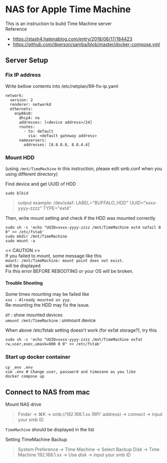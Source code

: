 # NAS for Apple Time Machine
This is an instruction to build Time Machine server  
Reference
 - https://stash4.hatenablog.com/entry/2018/06/17/184423
 - https://github.com/dperson/samba/blob/master/docker-compose.yml


## Server Setup

### Fix IP address

Write bellow contents into /etc/netplan/99-fix-ip.yaml  

```
network:
  version: 2
  renderer: networkd
  ethernets:
    enp86s0:
      dhcp4: no
      addresses: [<device address>/24]
      routes:
        - to: default
          via: <default gateway address>
      nameservers:
        addresses: [8.8.8.8, 8.8.4.4]
```

### Mount HDD

(using `/mnt/TimeMachine` in this instruction, please edit smb.conf when you using different directory)  

Find device and get UUID of HDD  
```
sudo blkid
```  
> output example:  /dev/sda1: LABEL="BUFFALO_HDD" UUID=“xxxx-yyyy-zzzz" TYPE="ext4"

Then, write mount setting and check if the HDD was mounted correctly  
```
sudo sh -c 'echo "UUID=xxxx-yyyy-zzzz /mnt/TimeMachine ext4 nofail 0 0" >> /etc/fstab'  
sudo mkdir /mnt/TimeMachine 
sudo mount -a
```

<< CAUTION >>  
If you failed to mount, some message like this  
`mount: /mnt/TimeMachine: mount point does not exist.`  
will be displayed.  
Fix this error BEFORE REBOOTING or your OS will be broken.


#### Trouble Shooting

Some times mounting may be failed like  
`xxx : Already mounted on yyy`.  
Re-mounting the HDD may fix the issue.

`df` : show mounted devices  
`umount /mnt/TimeMachine` : unmount device  

When above /etc/fstab setting doesn't work (for exfat storage?), try this  
```
sudo sh -c 'echo "UUID=xxxx-yyyy-zzzz /mnt/TimeMachine exfat rw,user,exec,umask=000 0 0" >> /etc/fstab'  
```

### Start up docker container

```
cp _env .env
vim .env # Change user, password and timezone as you like
docker compose up
```

## Connect to NAS from mac

Mount NAS drive  
> Finder → ⌘K → smb://192.168.1.xx (RPi' address) → connect → input your smb ID  

`TimeMachine` should be displayed in the list  

Setting TimeMachine Backup  
> System Preference → Time Machine → Select Backup Disk → Time Machine 192.168.1.xx → Use disk → input your smb ID  

